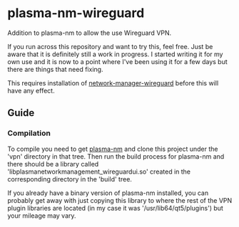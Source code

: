 # plasma-nm-wireguard
Addition to plasma-nm to allow the use Wireguard VPN.

If you run across this repository and want to try this, feel free. Just be aware that it is definitely still a work in progress. I started writing it for my own use and it is now to a point where I've been using it for a few days but there are things that need fixing.

This requires installation of [network-manager-wireguard](https://github.com/max-moser/network-manager-wireguard) before this will have any effect.

## Guide

### Compilation
To compile you need to get [plasma-nm](https://github.com/KDE/plasma-nm) and clone this project under the 'vpn' directory in that tree. Then run the build process for plasma-nm and there should be a library called 'libplasmanetworkmanagement_wireguardui.so' created in the corresponding directory in the 'build' tree.

If you already have a binary version of plasma-nm installed, you can probably get away with just copying this library to where the rest of the VPN plugin libraries are located (in my case it was '/usr/lib64/qt5/plugins') but your mileage may vary.

